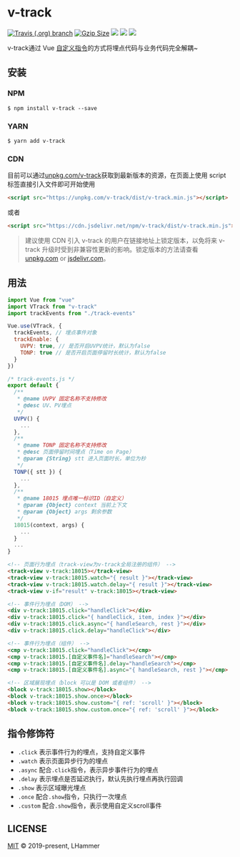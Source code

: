 # v-track

<a href="https://travis-ci.org/l-hammer/v-track"><img alt="Travis (.org) branch" src="https://img.shields.io/travis/l-hammer/v-track/master.svg?logoColor=%23666666&style=flat-square"></a>
<a href="https://unpkg.com/v-track/dist/v-track.min.js"><img src="https://img.badgesize.io/https://unpkg.com/v-track/dist/v-track.min.js?compression=gzip&style=flat-square" alt="Gzip Size" /></a>
<a href="https://www.npmjs.com/package/v-track"><img src="https://img.shields.io/npm/v/v-track.svg?colorB=brightgreen&style=flat-square"></a>
<a href="https://github.com/l-hammer/v-track/tree/master/tests/unit"><img src="https://img.shields.io/badge/tested_with-jest-99424f.svg?style=flat-square"></a>
<a href="http://hits.dwyl.io/l-hammer/v-track" alt="hit count"><img src="http://hits.dwyl.io/l-hammer/v-track.svg" /></a>

v-track通过 Vue [自定义指令](https://cn.vuejs.org/v2/guide/custom-directive.html)的方式将埋点代码与业务代码完全解耦~

## 安装

### NPM

```shell
$ npm install v-track --save
```

### YARN

```shell
$ yarn add v-track
```

### CDN

目前可以通过[unpkg.com/v-track](https://unpkg.com/v-track/)获取到最新版本的资源，在页面上使用 script 标签直接引入文件即可开始使用

```html
<script src="https://unpkg.com/v-track/dist/v-track.min.js"></script>
```

或者

```html
<script src="https://cdn.jsdelivr.net/npm/v-track/dist/v-track.min.js"></script>
```

> 建议使用 CDN 引入 v-track 的用户在链接地址上锁定版本，以免将来 v-track 升级时受到非兼容性更新的影响。锁定版本的方法请查看 [unpkg.com](https://unpkg.com/) or [jsdelivr.com](https://www.jsdelivr.com/)。

## 用法

```js
import Vue from "vue"
import VTrack from "v-track"
import trackEvents from "./track-events"

Vue.use(VTrack, {
  trackEvents, // 埋点事件对象
  trackEnable: {
    UVPV: true, // 是否开启UVPV统计，默认为false
    TONP: true // 是否开启页面停留时长统计，默认为false
  }
})
```

```js
/* track-events.js */
export default {
  /**
   * @name UVPV 固定名称不支持修改
   * @desc UV、PV埋点
   */
  UVPV() {
    ...
  },
  /**
   * @name TONP 固定名称不支持修改
   * @desc 页面停留时间埋点（Time on Page）
   * @param {String} stt 进入页面时长，单位为秒
   */
  TONP({ stt }) {
    ...
  },
  /**
   * @name 18015 埋点唯一标识ID（自定义）
   * @param {Object} context 当前上下文
   * @param {Object} args 剩余参数
   */
  18015(context, args) {
    ...
  }
  ...
}
```

```HTML
<!-- 页面行为埋点（track-view为v-track全局注册的组件） -->
<track-view v-track:18015></track-view>
<track-view v-track:18015.watch="{ result }"></track-view>
<track-view v-track:18015.watch.delay="{ result }"></track-view>
<track-view v-if="result" v-track:18015></track-view>

<!-- 事件行为埋点（DOM） -->
<div v-track:18015.click="handleClick"></div>
<div v-track:18015.click="{ handleClick, item, index }"></div>
<div v-track:18015.click.async="{ handleSearch, rest }"></div>
<div v-track:18015.click.delay="handleClick"></div>

<!-- 事件行为埋点（组件） -->
<cmp v-track:18015.click="handleClick"></cmp>
<cmp v-track:18015.[自定义事件名]="handleSearch"></cmp>
<cmp v-track:18015.[自定义事件名].delay="handleSearch"></cmp>
<cmp v-track:18015.[自定义事件名].async="{ handleSearch, rest }"></cmp>

<!-- 区域展现埋点（block 可以是 DOM 或者组件） -->
<block v-track:18015.show></block>
<block v-track:18015.show.once></block>
<block v-track:18015.show.custom="{ ref: 'scroll' }"></block>
<block v-track:18015.show.custom.once="{ ref: 'scroll' }"></block>
```

## 指令修饰符

- `.click` 表示事件行为的埋点，支持自定义事件
- `.watch` 表示页面异步行为的埋点
- `.async` 配合`.click`指令，表示异步事件行为的埋点
- `.delay` 表示埋点是否延迟执行，默认先执行埋点再执行回调
- `.show` 表示区域曝光埋点
- `.once` 配合`.show`指令，只执行一次埋点
- `.custom` 配合`.show`指令，表示使用自定义scroll事件

## LICENSE

[MIT](https://github.com/l-hammer/v-track/blob/master/LICENSE) © 2019-present, LHammer
